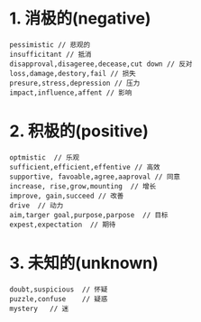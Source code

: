 # 1. 消极的(negative)

```shell
pessimistic // 悲观的
insufficitant // 抵消
disapproval,disageree,decease,cut down // 反对
loss,damage,destory,fail // 损失
presure,stress,depression // 压力
impact,influence,affent // 影响

```

# 2. 积极的(positive)
```shell
optmistic  // 乐观
sufficient,efficient,effentive // 高效
supportive, favoable,agree,aaproval // 同意
increase, rise,grow,mounting  // 增长
improve, gain,succeed // 改善
drive  // 动力
aim,targer goal,purpose,parpose  // 目标
expest,expectation  // 期待
```

# 3. 未知的(unknown)
```shell
doubt,suspicious  // 怀疑
puzzle,confuse    // 疑惑
mystery   // 迷

```